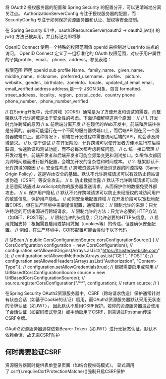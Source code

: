 


将 OAuth2 授权服务器的配置和 Spring Security 的配置分开，可以更清晰地分离关注点。
AuthorizationServerConfig 专注于授权服务器的配置，而 SecurityConfig 专注于如何保护资源服务器和认证、授权等安全控制。



在 Spring Security 6.1 中，oauth2ResourceServer(oauth2 -> oauth2.jwt()) 的 jwt() 方法已被弃用，并且标记为即将移




OpenID Connect 使用一个特殊的权限范围值 openid 来控制对 UserInfo 端点的访问。
OpenID Connect 定义了一组标准化的 OAuth 权限范围，对应于用户属性的子集profile、email、 phone、address，参见表格：


权限范围                     声明
openid                      sub
profile            Name、family_name、given_name、middle_name、nickname、preferred_username、profile、 picture、website、gender、birthdate、zoneinfo、locale、updated_at
email                   email、email_verified
address                 address,是一个 JSON 对象、包含 formatted、street_address、locality、region、postal_code、country
phone                   phone_number、phone_number_verified




//    在Spring开发中，允许跨域（CORS）通常是为了方便开发和调试的需要，而框架默认不允许跨域是出于安全性的考虑。下面详细解释这两个原因：
//
//    1. 开发时允许跨域的原因
//        a. 前后端分离开发
//            在现代的Web开发中，前端和后端往往是分离的。前端可能运行在一个不同的服务器或端口上，而后端API则在另一个服务器或端口上。这种情况下，前端在开发过程中需要访问后端的API，就会涉及跨域请求。
//        b. 便于调试
//            在开发阶段，允许跨域可以使开发者方便地进行前后端联调，快速验证和测试功能，而不必每次都考虑跨域问题。
//        c. 统一接口管理
//            开发过程中，前端开发者和后端开发者可能会频繁变更和测试接口。如果每次都因为跨域问题而进行额外配置，会增加开发的复杂性和时间成本。
//    2. 框架默认不允许跨域的原因
//        a. 安全性考虑
//           跨域资源共享涉及浏览器的同源策略（Same-Origin Policy），这是Web安全的基础。默认不允许跨域请求可以有效防止跨站请求伪造（CSRF）等安全攻击。
//        b. 防止数据泄露
//           默认不允许跨域请求可以防止恶意网站通过JavaScript向你的服务器发送请求，从而保护你的数据免受外部攻击。
//        c. 保护用户隐私
//            默认不允许跨域请求可以防止未经授权的域访问用户的敏感信息，保护用户隐私。
//   如何安全地配置跨域
//    在开发阶段可以宽松地配置CORS，但在生产环境中需要谨慎配置，通常建议：
//    限制允许的来源：只允许特定的可信来源进行跨域请求。
//    限制允许的方法：只允许必要的HTTP方法（如GET、POST等）。
//    限制允许的头信息：只允许必要的HTTP头信息。
//    启用凭据支持：根据需要启用或禁用凭据（cookies等）的传递，但要确保安全配置。
//    例如，在生产环境中，CORS配置可能会类似于以下代码

//    @Bean
//    public CorsConfigurationSource corsConfigurationSource() {
//        CorsConfiguration configuration = new CorsConfiguration();
//        configuration.setAllowedOrigins(Arrays.asList("https://trustedwebsite.com"));
//        configuration.setAllowedMethods(Arrays.asList("GET", "POST"));
//        configuration.setAllowedHeaders(Arrays.asList("Authorization", "Content-Type"));
//        configuration.setAllowCredentials(true); // 根据需要启用或禁用
//        UrlBasedCorsConfigurationSource source = new UrlBasedCorsConfigurationSource();
//        source.registerCorsConfiguration("/**", configuration);
//        return source;
//    }


在Spring Security OAuth2资源服务器中，CSRF（跨站请求伪造）保护通常针对有状态会话（如基于Cookie的认证）启用，而OAuth2资源服务器默认采用无状态的令牌认证（如JWT），
因此‌默认不启用CSRF保护‌。若你的资源服务器混合使用了会话认证（如密码模式登录）或手动启用了CSRF，则需通过Postman传递CSRF令牌。


OAuth2资源服务器通常依赖Bearer Token（如JWT）进行无状态认证，默认不依赖会话，故无需CSRF防护‌‌

## ‌何时需要验证CSRF‌

资源服务器同时提供表单登录页面（如结合授权码模式）。
显式调用了.csrf().requireCsrfProtectionMatcher()强制开启CSRF保护‌